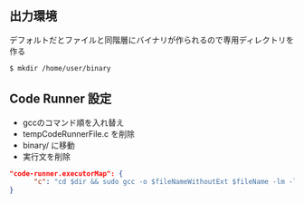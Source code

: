 ## 出力環境

デフォルトだとファイルと同階層にバイナリが作られるので専用ディレクトリを作る

```bash
$ mkdir /home/user/binary
```

## Code Runner 設定

- gccのコマンド順を入れ替え
- tempCodeRunnerFile.c を削除
- binary/ に移動
- 実行文を削除

```json:settings.json
"code-runner.executorMap": {
      "c": "cd $dir && sudo gcc -o $fileNameWithoutExt $fileName -lm -ldrawlib && rm tempCodeRunnerFile.c -f && mv $fileNameWithoutExt /home/user/binary -f && cd /home/user/binary && clear && ./$fileNameWithoutExt"
}
```